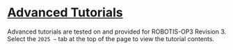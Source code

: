 # [Advanced Tutorials](#advanced-tutorials)

Advanced tutorials are tested on and provided for ROBOTIS-OP3 Revision 3.  
Select the `2025 ~` tab at the top of the page to view the tutorial contents.  